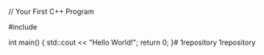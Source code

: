 // Your First C++ Program

#include <iostream>

int main() {
    std::cout << "Hello World!";
    return 0;
}# 1repository
1repository
